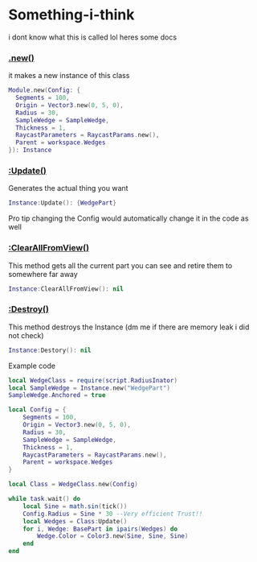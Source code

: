 # Something-i-think
i dont know what this is called lol heres some docs
### [.new()](RadiusInator/RadiusInator.lua)
it makes a new instance of this class
```lua
Module.new(Config: {
  Segments = 100,
  Origin = Vector3.new(0, 5, 0),
  Radius = 30,
  SampleWedge = SampleWedge,
  Thickness = 1,
  RaycastParameters = RaycastParams.new(),
  Parent = workspace.Wedges
}): Instance
```
### [:Update()](RadiusInator/RadiusInator.lua)
Generates the actual thing you want
```lua
Instance:Update(): {WedgePart}
```
Pro tip changing the Config would automatically change it in the code as well

### [:ClearAllFromView()](RadiusInator/RadiusInator.lua)
This method gets all the current part you can see and retire them to somewhere far away
```lua
Instance:ClearAllFromView(): nil
```
### [:Destroy()](RadiusInator/RadiusInator.lua)
This method destroys the Instance (dm me if there are memory leak i did not check)
```lua
Instance:Destory(): nil
```
Example code
```lua
local WedgeClass = require(script.RadiusInator)
local SampleWedge = Instance.new("WedgePart")
SampleWedge.Anchored = true

local Config = {
	Segments = 100,
	Origin = Vector3.new(0, 5, 0),
	Radius = 30,
	SampleWedge = SampleWedge,
	Thickness = 1,
	RaycastParameters = RaycastParams.new(),
	Parent = workspace.Wedges
}

local Class = WedgeClass.new(Config)

while task.wait() do
	local Sine = math.sin(tick())
	Config.Radius = Sine * 30 --Very efficient Trust!!
	local Wedges = Class:Update()
	for i, Wedge: BasePart in ipairs(Wedges) do
		Wedge.Color = Color3.new(Sine, Sine, Sine)
	end
end
```

